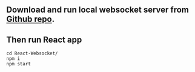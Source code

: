 ## Download and run local websocket server from [Github repo](https://github.com/and-dzh3/ws-srv).  

## Then run React app
```
cd React-Websocket/  
npm i  
npm start   
```
